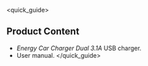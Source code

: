 <quick_guide>
## Product Content
- *Energy Car Charger Dual 3.1A* USB charger.
- User manual.
</quick_guide>
